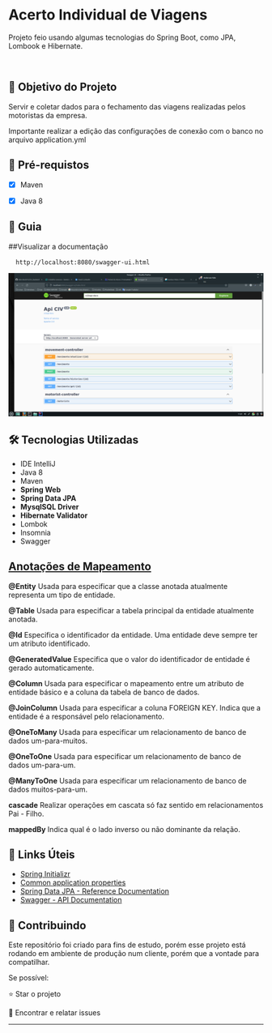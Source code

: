 <h1>Acerto Individual de Viagens </h1>
<p>Projeto feio usando algumas tecnologias do Spring Boot, como JPA, Lombook e Hibernate.</p><br>

<h2>🎯 Objetivo do Projeto</h2>
<p>Servir e coletar dados para o fechamento das viagens realizadas pelos motoristas da empresa.</p>
<p>Importante realizar a edição das configurações de conexão com o banco no arquivo application.yml</p>

<h2>
🛑 Pré-requistos
</h2>

- [x] Maven

- [x] Java 8

<h2> 🚦 Guia </h2>


##Visualizar a documentação

```
  http://localhost:8080/swagger-ui.html
```
![Documentacao](https://github.com/alex-dev2015/civ_backend/blob/main/doc.png)

<h2>🛠 Tecnologias Utilizadas</h2>

<ul>
    <li>IDE IntelliJ</li>
    <li>Java 8</li>
    <li>Maven</li>
    <li><strong>Spring Web</strong></li>
    <li><strong>Spring Data JPA</strong></li>
    <li><strong>MysqlSQL Driver</strong></li>
    <li><strong>Hibernate Validator</strong></li>
    <li>Lombok</li>
    <li>Insomnia</li>
    <li>Swagger</li>
</ul>


<h2><a href="https://strn.com.br/artigos/2018/12/11/todas-as-anota%C3%A7%C3%B5es-do-jpa-anota%C3%A7%C3%B5es-de-mapeamento/"> Anotações de Mapeamento </a></h2>

<strong>@Entity</strong>
Usada para especificar que a classe anotada atualmente representa um tipo de entidade.

<strong>@Table</strong>
Usada para especificar a tabela principal da entidade atualmente anotada.

<strong>@Id</strong>
Especifica o identificador da entidade. Uma entidade deve sempre ter um atributo identificado.

<strong>@GeneratedValue</strong>
Especifica que o valor do identificador de entidade é gerado automaticamente.

<strong>@Column</strong>
Usada para especificar o mapeamento entre um atributo de entidade básico e a coluna da tabela de banco de dados.

<strong>@JoinColumn</strong>
Usada para especificar a coluna FOREIGN KEY. Indica que a entidade é a responsável pelo relacionamento.

<strong>@OneToMany</strong>
Usada para especificar um relacionamento de banco de dados um-para-muitos.

<strong>@OneToOne</strong>
Usada para especificar um relacionamento de banco de dados um-para-um.

<strong>@ManyToOne</strong>
Usada para especificar um relacionamento de banco de dados muitos-para-um.

<strong>cascade</strong>
Realizar operações em cascata só faz sentido em relacionamentos Pai - Filho.

<strong>mappedBy</strong>
Indica qual é o lado inverso ou não dominante da relação.

<h2>🔗 Links Úteis</h2>
<ul>
    <li><a href="https://start.spring.io/#!type=maven-project&language=java&platformVersion=2.6.1&packaging=jar&jvmVersion=11&groupId=me.dio.academia&artifactId=academia-digital&name=academia-digital&description=Tutorial%20API%20RESTful%20modelando%20sistema%20de%20academia%20de%20gin%C3%A1stica&packageName=me.dio.academia.digital&dependencies=web,data-jpa,postgresql,validation,lombok">Spring Initializr</a></li>
    <li><a href="https://docs.spring.io/spring-boot/docs/2.0.x/reference/html/common-application-properties.html">Common application properties</a></li>
    <li><a href="https://docs.spring.io/spring-data/jpa/docs/current/reference/html/#jpa.repositories">Spring Data JPA - Reference Documentation</a></li>
    <li><a href="https://swagger.io/">Swagger - API Documentation</a></li>

</ul>


<h2> 🤝 Contribuindo </h2>

Este repositório foi criado para fins de estudo, porém esse projeto está rodando em ambiente de produção num cliente, porém que a vontade para compatilhar.

Se possível:

⭐️  Star o projeto

🐛 Encontrar e relatar issues

------------






